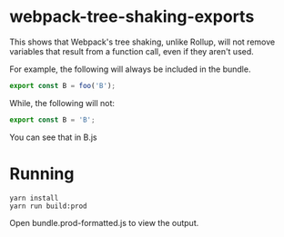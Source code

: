 # webpack-tree-shaking-exports

This shows that Webpack's tree shaking, unlike Rollup, will not remove variables that result from a function call, even if they aren't used.

For example, the following will always be included in the bundle.

```javascript
export const B = foo('B');
```

While, the following will not:

```javascript
export const B = 'B';
```

You can see that in B.js

# Running

```
yarn install
yarn run build:prod
```

Open bundle.prod-formatted.js to view the output.